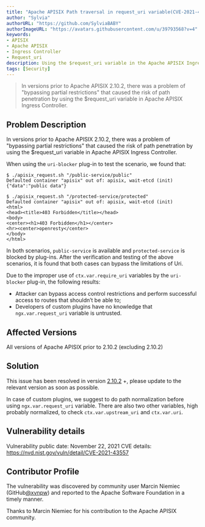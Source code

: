 ```yaml
---
title: "Apache APISIX Path traversal in request_uri variable(CVE-2021-43557)"
author: "Sylvia"
authorURL: "https://github.com/SylviaBABY"
authorImageURL: "https://avatars.githubusercontent.com/u/39793568?v=4"
keywords:
- APISIX
- Apache APISIX
- Ingress Controller
- Request_uri
description: Using the $request_uri variable in the Apache APISIX Ingress Controller, there is a processing announcement that "bypasses some restrictions" leading to the risk of path penetration.
tags: [Security]
---
```


> In versions prior to Apache APISIX 2.10.2, there was a problem of "bypassing partial restrictions" that caused the risk of path penetration by using the $request_uri variable in Apache APISIX Ingress Controller.

<!--truncate-->

## Problem Description

In versions prior to Apache APISIX 2.10.2, there was a problem of "bypassing partial restrictions" that caused the risk of path penetration by using the $request_uri variable in Apache APISIX Ingress Controller.

When using the `uri-blocker` plug-in to test the scenario, we found that:

```shell
$ ./apisix_request.sh "/public-service/public"
Defaulted container "apisix" out of: apisix, wait-etcd (init)
{"data":"public data"}
```

```shell
$ ./apisix_request.sh "/protected-service/protected"
Defaulted container "apisix" out of: apisix, wait-etcd (init)
<html>
<head><title>403 Forbidden</title></head>
<body>
<center><h1>403 Forbidden</h1></center>
<hr><center>openresty</center>
</body>
</html>
```

In both scenarios, `public-service` is available and `protected-service` is blocked by plug-ins. After the verification and testing of the above scenarios, it is found that both cases can bypass the limitations of Uri.

Due to the improper use of `ctx.var.require_uri` variables by the `uri-blocker` plug-in, the following results:

- Attacker can bypass access control restrictions and perform successful access to routes that shouldn’t be able to;
- Developers of custom plugins have no knowledge that `ngx.var.request_uri` variable is untrusted.

## Affected Versions

All versions of Apache APISIX prior to 2.10.2 (excluding 2.10.2)

## Solution

This issue has been resolved in version [2.10.2](http://apisix.apache.org/downloads/) +, please update to the relevant version as soon as possible.

In case of custom plugins, we suggest to do path normalization before using `ngx.var.request_uri` variable. There are also two other variables, high probably normalized, to check `ctx.var.upstream_uri` and `ctx.var.uri`.

## Vulnerability details

Vulnerability public date: November 22, 2021
CVE details: https://nvd.nist.gov/vuln/detail/CVE-2021-43557

## Contributor Profile

The vulnerability was discovered by community user Marcin Niemiec (GitHub[@xvnpw](https://github.com/xvnpw)) and reported to the Apache Software Foundation in a timely manner.

Thanks to Marcin Niemiec for his contribution to the Apache APISIX community.
